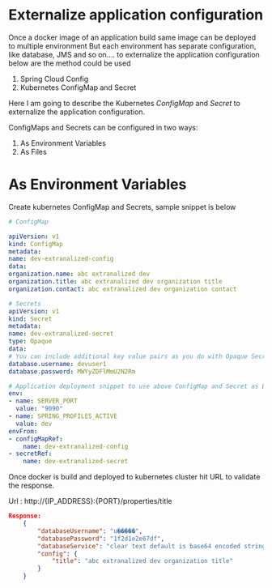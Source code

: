 # Externalize application configuration

Once a docker image of an application build same image can be deployed to multiple environment 
But each environment has separate configuration, like database, JMS and so on....
to externalize the application configuration below are the method could be used
1) Spring Cloud Config
2) Kubernetes ConfigMap and Secret

Here I am going to describe the Kubernetes *ConfigMap* and *Secret* to externalize the application configuration.

ConfigMaps and Secrets can be configured in two ways:

1) As Environment Variables
2) As Files

# As Environment Variables 
Create kubernetes ConfigMap and Secrets, sample snippet is below
``` yaml
# ConfigMap

apiVersion: v1
kind: ConfigMap
metadata:
name: dev-extranalized-config
data:
organization.name: abc extranalized dev
organization.title: abc extranalized dev organization title
organization.contact: abc extranalized dev organization contact
``` 

``` yaml
# Secrets
apiVersion: v1
kind: Secret
metadata:
name: dev-extranalized-secret
type: Opaque
data:
# You can include additional key value pairs as you do with Opaque Secrets
database.username: devuser1
database.password: MWYyZDFlMmU2N2Rm
``` 

``` yaml
# Application deployment snippet to use above ConfigMap and Secret as Environment variable
env:
- name: SERVER_PORT
  value: "9090"
- name: SPRING_PROFILES_ACTIVE
  value: dev
envFrom:
- configMapRef:
    name: dev-extranalized-config
- secretRef:
    name: dev-extranalized-secret
```   
Once docker is build and deployed to kubernetes cluster hit URL to validate the response.

Url : http://{IP_ADDRESS}:{PORT}/properties/title
``` json
Response: 
    {
        "databaseUsername": "u�����",
        "databasePassword": "1f2d1e2e67df",
        "databaseService": "clear text default is base64 encoded strings.",
        "config": {
            "title": "abc extranalized dev organization title"
        }
    }
```

